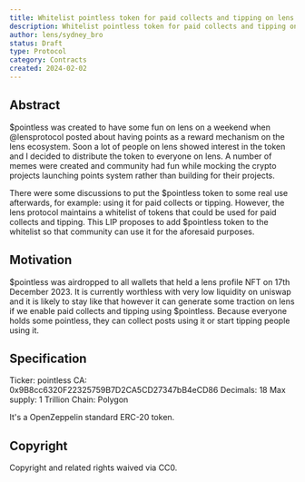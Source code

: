 ```yaml
---
title: Whitelist pointless token for paid collects and tipping on lens
description: Whitelist pointless token for paid collects and tipping on lens
author: lens/sydney_bro
status: Draft
type: Protocol
category: Contracts
created: 2024-02-02
---
```


## Abstract

$pointless was created to have some fun on lens on a weekend when @lensprotocol posted about having points as a reward mechanism on the lens ecosystem.
Soon a lot of people on lens showed interest in the token and I decided to distribute the token to everyone on lens. A number of memes were created and community had fun while mocking the crypto projects launching points system rather than building for their projects.

There were some discussions to put the $pointless token to some real use afterwards, for example: using it for paid collects or tipping. However, the lens protocol maintains a whitelist of tokens that could be used for paid collects and tipping. This LIP proposes to add $pointless token to the whitelist so that community can use it for the aforesaid purposes.

## Motivation

$pointless was airdropped to all wallets that held a lens profile NFT on 17th December 2023. It is currently worthless with very low liquidity on uniswap and it is likely to stay like that however it can generate some traction on lens if we enable paid collects and tipping using $pointless. Because everyone holds some pointless, they can collect posts using it or start tipping people using it.

## Specification

Ticker: pointless
CA: 0x9B8cc6320F22325759B7D2CA5CD27347bB4eCD86
Decimals: 18
Max supply: 1 Trillion
Chain: Polygon

It's a OpenZeppelin standard ERC-20 token.

## Copyright

Copyright and related rights waived via CC0.